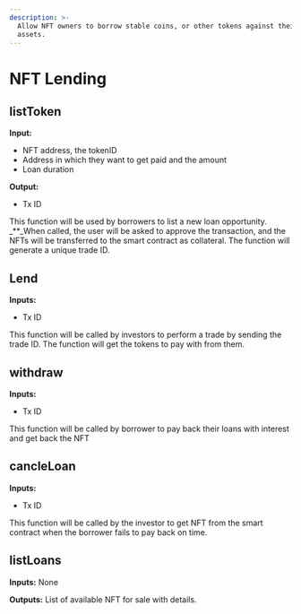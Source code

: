 ```yaml
---
description: >-
  Allow NFT owners to borrow stable coins, or other tokens against their NFT
  assets.
---
```


# NFT Lending

## **listToken**

**Input:**

* NFT address, the tokenID
* Address in which they want to get paid and the amount 
* Loan duration

**Output:**

* Tx ID

This function will be used by borrowers to list a new loan opportunity.  
_\*\*_When called, the user will be asked to approve the transaction, and the NFTs will be transferred to the smart contract as collateral. The function will generate a unique trade ID.

## Lend

**Inputs:**

* Tx ID

This function will be called by investors to perform a trade by sending the trade ID. The function will get the tokens to pay with from them.

## **withdraw**

**Inputs:**

* Tx ID

This function will be called by borrower to pay back their loans with interest and get back the NFT

## **cancleLoan**

**Inputs:**

* Tx ID

This function will be called by the investor to get NFT from the smart contract when the borrower fails to pay back on time.

## **listLoans**

**Inputs:** None

**Outputs:** List of available NFT for sale with details.

